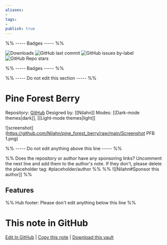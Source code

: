 ```yaml
---
aliases:
- 
tags: 
- 
publish: true
---
```


%% ----- Badges ----- %%

![Downloads](https://img.shields.io/badge/downloads-1848-573E7A?style=for-the-badge&logo=)
![GitHub last commit](https://img.shields.io/github/last-commit/Nilahn/pine_forest_berry?color=573E7A&label=last%20update&logo=github&style=for-the-badge)
![GitHub issues by-label](https://img.shields.io/github/issues/Nilahn/pine_forest_berry/help%20wanted?color=573E7A&logo=github&style=for-the-badge) 
![GitHub Repo stars](https://img.shields.io/github/stars/Nilahn/pine_forest_berry?color=573E7A&logo=github&style=for-the-badge)

%% ----- Badges ----- %%

%% ----- Do not edit this section ----- %%

# Pine Forest Berry

Repository: [GitHub](https://github.com/Nilahn/pine_forest_berry)
Designed by: [[Nilahn]]
Modes: [[Dark-mode themes|dark]], [[Light-mode themes|light]]



![screenshot](https://github.com/Nilahn/pine_forest_berry/raw/main/Screenshot PFB 1.png)

%% ----- Do not edit anything above this line ----- %% 

%% Does the repository or author have any sponsoring links? Uncomment the next line and add them to the author's note. If they don't, please delete the placeholder tag: #placeholder/author %%
%% ![[Nilahn#Sponsor this author]] %%


## Features



%% Hub footer: Please don't edit anything below this line %%

# This note in GitHub

<span class="git-footer">[Edit In GitHub](https://github.dev/obsidian-community/obsidian-hub/blob/main/02%20-%20Community%20Expansions/02.05%20All%20Community%20Expansions/Themes/Pine%20Forest%20Berry.md "git-hub-edit-note") | [Copy this note](https://raw.githubusercontent.com/obsidian-community/obsidian-hub/main/02%20-%20Community%20Expansions/02.05%20All%20Community%20Expansions/Themes/Pine%20Forest%20Berry.md "git-hub-copy-note") | [Download this vault](https://github.com/obsidian-community/obsidian-hub/archive/refs/heads/main.zip "git-hub-download-vault") </span>

